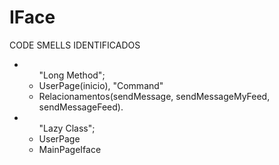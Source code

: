 # IFace

<p>CODE SMELLS IDENTIFICADOS</p>
<p></p>
<ul>
<li><ul>"Long Method";
  <li>UserPage(inicio), "Command"</li><li>Relacionamentos(sendMessage, sendMessageMyFeed, sendMessageFeed).</li></ul></li>
<li><ul>"Lazy Class";
<li>UserPage</li>
<li>MainPageIface</li>
</ul></li>
